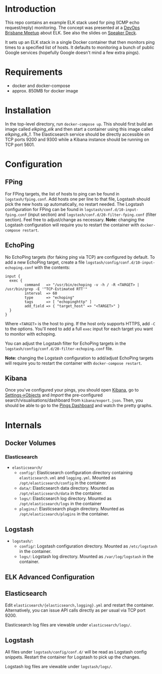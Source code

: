 # Introduction

This repo contains an example ELK stack used for ping (ICMP echo
request/reply) monitoring.  The concept was presented at a
[DevOps Brisbane Meetup](http://www.meetup.com/Devops-Brisbane/events/224090775/)
about ELK.  See also the slides on
[Speaker Deck](https://speakerdeck.com/elastic/you-know-for-pings).

It sets up an ELK stack in a single Docker container that then
monitors ping times to a specified list of hosts.  It defaults to
monitoring a bunch of public Google services (hopefully Google doesn't
mind a few extra pings).

# Requirements

- docker and docker-compose
- approx. 850MB for docker image

# Installation

In the top-level directory, run `docker-compose up`.  This should
first build an image called *elkping_elk* and then start a container
using this image called *elkping_elk_1*.  The Elasticsearch service
should be directly accessible on TCP ports 9200 and 9300 while a
Kibana instance should be running on TCP port 5601.

# Configuration

## FPing

For FPing targets, the list of hosts to ping can be found in
`logstash/fping.conf`.  Add hosts one per line to that file, Logstash
should pick the new hosts up automatically, no restart needed.  The
Logstash configuration for FPing can be found in
`logstash/conf.d/10-input-fping.conf` (input section) and
`logstash/conf.d/20-filter-fping.conf` (filter section).  Feel free to
adjust/change as necessary. **Note:** changing the Logstash
configuration will require you to restart the container with
`docker-compose restart`.

## EchoPing

No EchoPing targets (for faking ping via TCP) are configured by
default. To add a new EchoPing target, create a file
`logstash/config/conf.d/10-input-echoping.conf` with the contents:

```
input {
  exec {
         command   => "/usr/bin/echoping -v -h / -R <TARGET> | /usr/bin/grep -E '^TCP-Estimated RTT'"
         interval  => 60
         type      => "echoping"
         tags      => [ "echopinghttp" ]
         add_field => { "target_host" => "<TARGET>" }
  }
}
```

Where `<TARGET>` is the host to ping.  If the host only supports
HTTPS, add `-C` to the options. You'll need to add a full `exec` input
for each target you want to monitor with echoping.

You can adjust the Logstash filter for EchoPing targets in the
`logstash/config/conf.d/20-filter-echoping.conf` file.

**Note:** changing the Logstash configuration to add/adjust EchoPing
targets will require you to restart the container with `docker-compose
restart`.

## Kibana

Once you've configured your pings, you should open
[Kibana](http://localhost:5601), go to
[Settings->Objects](http://localhost:5601/#/settings/objects?_g=%28%29)
and *Import* the pre-configured search/visualisations/dashboard from
`kibana/export.json`.  Then, you should be able to go to the
[Pings Dashboard](http://localhost:5601/#/dashboard/Pings?_g=%28%29)
and watch the pretty graphs.

# Internals

## Docker Volumes

### Elasticsearch

- `elasticsearch/`
  - `config/`: Elasticsearch configuration directory
  containing `elasticsearch.vml` and `logging.yml`. Mounted as
  `/opt/elasticsearch/config` in the container.
  - `data/`: Elasticsearch data directory. Mounted as
  `/opt/elasticsearch/data` in the container.
  - `logs/`: Elasticsearch log directory. Mounted as
  `/opt/elasticsearch/logs` in the container
  - `plugins/`: Elasticsearch plugin directory.  Mounted as
  `/opt/elasticsearch/plugins` in the container.

## Logstash

- `logstash/`:
  - `config/`: Logstash configuration directory.  Mounted as
  `/etc/logstash` in the container.
  - `logs/`: Logstash log directory. Mounted as
  `/var/log/logstash` in the container.

## ELK Advanced Configuration

## Elasticsearch

Edit `elasticsearch/{elasticsearch,logging}.yml` and restart the
container.  Alternatively, you can issue API calls directly as per
usual via TCP port 9200.

Elasticsearch log files are viewable under `elasticsearch/logs/`.

## Logstash

All files under `logstash/config/conf.d/` will be read as Logstash
config snippets. Restart the container for Logstash to pick up the changes.

Logstash log files are viewable under `logstash/logs/`.
